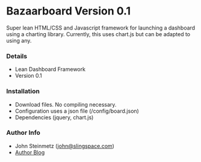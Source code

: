 # Bazaarboard Version 0.1 #

Super lean HTML/CSS and Javascript framework for launching a dashboard using a charting library. Currently, this uses chart.js but can be adapted to using any. 

### Details ###

* Lean Dashboard Framework 
* Version 0.1

### Installation ###

* Download files. No compiling necessary.
* Configuration uses a json file (/config/board.json)
* Dependencies (jquery, chart.js)

### Author Info ###

* John Steinmetz (john@slingspace.com)
* [Author Blog](http://johnsteinmetz.net)